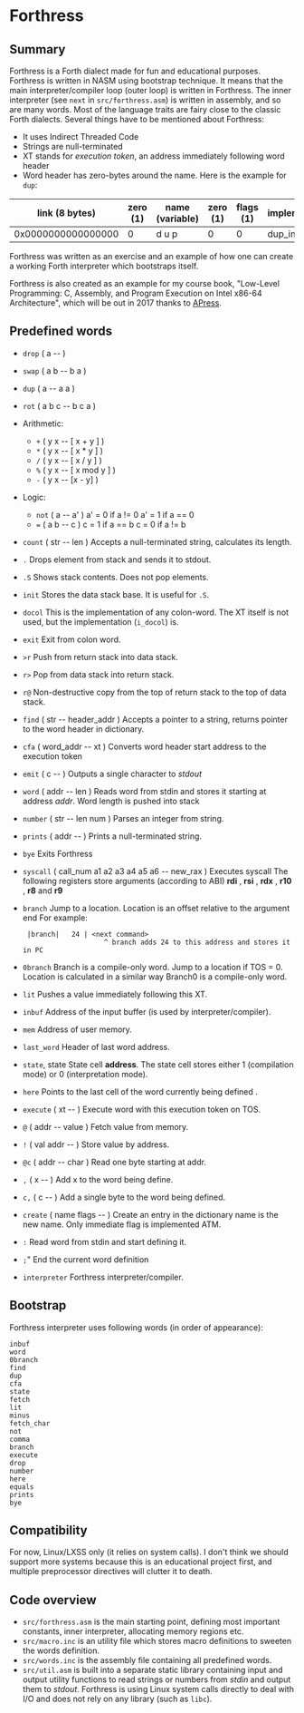 # Forthress

## Summary
Forthress is a Forth dialect made for fun and educational purposes.
Forthress is written in NASM using bootstrap technique. It means that the main
interpreter/compiler loop (outer loop) is written in Forthress. The inner 
interpreter (see `next` in `src/forthress.asm`) is written in assembly, and so 
are many words. 
Most of the language traits are fairy close to the classic Forth dialects.
Several things have to be mentioned about Forthress:

* It uses Indirect Threaded Code
* Strings are null-terminated
* XT stands for _execution token_, an address immediately following word header
* Word header has zero-bytes around the name. Here is the example for `dup`:

| link (8 bytes) | zero (1) | name (variable) | zero (1) | flags (1) | implementation  | 
| --- | --- | --- | --- | --- | --- |
| 0x0000000000000000 | 0 | d u p | 0 | 0 | dup_impl |

Forthress was written as an exercise and an example of how one can 
create a working Forth interpreter which bootstraps itself.

Forthress is also created as an example for my course book, "Low-Level
Programming: C, Assembly, and Program Execution on Intel x86-64 Architecture",
which will be out in 2017 thanks to [APress](http://apress.com). 

## Predefined words

* `drop` ( a -- )
* `swap` ( a b -- b a )
* `dup` ( a -- a a )
* `rot` ( a b c -- b c a )
* Arithmetic:
  * `+` ( y x -- [ x + y ] )
  * `*` ( y x -- [ x * y ] )
  * `/` ( y x -- [ x / y ] )
  * `%` ( y x -- [ x mod y ] )
  * `-` ( y x -- [x - y] )
* Logic:
  * `not` ( a -- a' )
    a' = 0 if a != 0
    a' = 1 if a == 0
  * `=` ( a b -- c )
    c = 1 if a == b
    c = 0 if a != b

* `count` ( str -- len )
  Accepts a null-terminated string, calculates its length.
* `.`
  Drops element from stack and sends it to stdout.
* `.S`
  Shows stack contents. Does not pop elements.
* `init` 
  Stores the data stack base. It is useful for `.S`.
* `docol`
  This is the implementation of any colon-word.
  The XT itself is not used, but the implementation (`i_docol`) is.
* `exit`
  Exit from colon word. 
* `>r`
  Push from return stack into data stack.
* `r>`
  Pop from data stack into return stack.
* `r@`
  Non-destructive copy from the top of return stack 
  to the top of data stack.

* `find` ( str -- header_addr )
  Accepts a pointer to a string, returns pointer to the word header in dictionary.
* `cfa` ( word_addr -- xt )
  Converts word header start address to the 
  execution token
* `emit` ( c -- )
  Outputs a single character to _stdout_
* `word` ( addr -- len ) 
  Reads word from stdin and stores it starting at address _addr_.
  Word length is pushed into stack
* `number`
  ( str -- len num ) 
  Parses an integer from string.
* `prints`
  ( addr -- ) 
  Prints a null-terminated string.
* `bye`
  Exits Forthress
* `syscall`
  ( call_num a1 a2 a3 a4 a5 a6 -- new_rax )
  Executes syscall
  The following registers store arguments (according to ABI) 
  __rdi__ , __rsi__ , __rdx__ , __r10__ , __r8__ and __r9__
* `branch`
  Jump to a location. Location is an offset relative to the argument end
  For example: 

  ```
   |branch|   24 | <next command> 
                      ^ branch adds 24 to this address and stores it in PC
  ```

* `0branch`
  Branch is a compile-only word. 
  Jump to a location if TOS = 0. Location is calculated in a similar way
  Branch0 is a compile-only word. 

* `lit`
  Pushes a value immediately following this XT.
* `inbuf`
  Address of the input buffer (is used by interpreter/compiler).
* `mem`
  Address of user memory.
* `last_word`
  Header of last word address.
* `state`, state
  State cell __address__.
  The state cell stores either 1 (compilation mode) or 0 (interpretation mode).
*  `here`
  Points to the last cell of the word currently being defined .
* `execute`
  ( xt -- )
  Execute word with this execution token on TOS.
* `@`
  ( addr -- value )
  Fetch value from memory.
* `!`
  ( val addr -- ) 
  Store value by address.
* `@c`
  ( addr -- char )
  Read one byte starting at addr.
* `,`
  ( x -- ) 
  Add x to the word being define.
* `c,`
  ( c -- )
  Add a single byte to the word being defined.
* `create`
  ( name flags --  )
  Create an entry in the dictionary
  name is the new name.
  Only immediate flag is implemented ATM.
* `:`
  Read word from stdin and start defining it.
* `;`" 
  End the current word definition
* `interpreter`
Forthress interpreter/compiler.

## Bootstrap

Forthress interpreter uses following words (in order of appearance):

    inbuf
    word
    0branch
    find
    dup
    cfa
    state
    fetch
    lit
    minus
    fetch_char
    not
    comma
    branch
    execute    
    drop
    number
    here
    equals
    prints
    bye


## Compatibility
For now, Linux/LXSS only (it relies on system calls).
I don't think we should support more systems because this is an educational
project first, and multiple preprocessor directives will clutter it to death.

## Code overview
* `src/forthress.asm` is the main starting point, defining most important constants, inner interpreter,
allocating memory regions etc.
* `src/macro.inc` is an utility file which stores macro definitions to sweeten the words definition. 
* `src/words.inc` is the assembly file containing all predefined words.
* `src/util.asm` is built into a separate static library containing input
  and output utility functions to read strings or numbers from _stdin_ and output them to _stdout_.
  Forthress is using Linux system calls directly to deal with I/O and does not rely on
  any library (such as `libc`).
